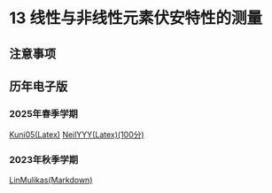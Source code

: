 # 13 线性与非线性元素伏安特性的测量

## 注意事项


## 历年电子版

### 2025年春季学期

[Kuni05(Latex)](https://github.com/Kuni05/SUSTech-PHY104B/tree/main/2025/%E6%8A%A5%E5%91%8A/13%20%E7%BA%BF%E6%80%A7%E4%B8%8E%E9%9D%9E%E7%BA%BF%E6%80%A7%E5%85%83%E4%BB%B6%E4%BC%8F%E5%AE%89%E7%89%B9%E6%80%A7%E7%9A%84%E6%B5%8B%E9%87%8F)
[NeilYYY(Latex)(100分)](https://github.com/NeilYYYY/PHY104B_SUSTech_Experiments_of_Fundamental_Physics/tree/main/2_%E7%BA%BF%E6%80%A7%E4%B8%8E%E9%9D%9E%E7%BA%BF%E6%80%A7%E5%85%83%E4%BB%B6%E4%BC%8F%E5%AE%89%E7%89%B9%E6%80%A7%E7%9A%84%E6%B5%8B%E9%87%8F_100%E5%88%86)

### 2023年秋季学期
[LinMulikas(Markdown)](https://github.com/LinMulikas/PHY104B-Experiments-of-Fundamental-Physics/tree/main/Lab%204%20%E9%9D%9E%E7%BA%BF%E6%80%A7%E5%85%83%E4%BB%B6%E7%9A%84%E4%BC%8F%E6%A1%88%E7%89%B9%E6%80%A7%E6%9B%B2%E7%BA%BF)